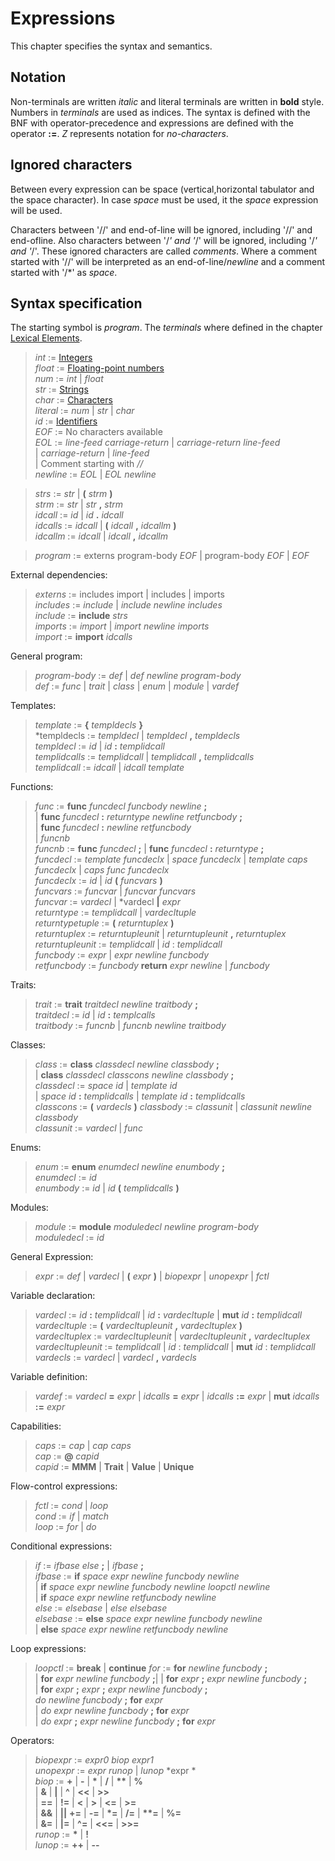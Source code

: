 # Expressions

This chapter specifies the syntax and semantics.

## Notation

Non-terminals are written *italic* and literal terminals are written in
**bold** style.  Numbers in *terminals* are used as indices. The syntax is
defined with the BNF with operator-precedence and expressions are defined with
the operator **:=**. *Z* represents notation for *no-characters*.

## Ignored characters

Between every expression can be space (vertical,horizontal tabulator and the
space character). In case *space* must be used, it the *space* expression will
be used.

Characters between '//' and end-of-line will be ignored, including '//' and
end-ofline. Also characters between '/*' and '*/' will be ignored, including
'/*' and '*/'.  These ignored characters are called *comments*. Where a comment
started with '//' will be interpreted as an end-of-line/*newline* and a comment
started with '/*' as *space*.

## Syntax specification

The starting symbol is *program*. The *terminals* where defined in
the chapter [Lexical Elements](./lexical.md).

> *int* := [Integers](./lex_intergers.md)\
> *float* := [Floating-point numbers](./lex_floats.md)\
> *num*   := *int* | *float*\
> *str*   := [Strings](./lex_strings.md)\
> *char*  := [Characters](./lex_chars.md)\
> *literal*  := *num* | *str* | *char*\
> *id* := [Identifiers](./lex_identifiers.md)\
> *EOF* := No characters available\
> *EOL* := *line-feed* *carriage-return*
> | *carriage-return* *line-feed* \
> | *carriage-return* | *line-feed* \
> | Comment starting with *//*\
> *newline* := *EOL* | *EOL* *newline*

> *strs* := *str* | **(** *strm* **)**\
> *strm* := *str* | *str* **,** *strm*\
> *idcall* := *id* | *id* **.** *idcall*\
> *idcalls* := *idcall* | **(** *idcall* **,** *idcallm* **)**\
> *idcallm* := *idcall* | *idcall* **,** *idcallm*

> *program* := externs program-body *EOF* | program-body *EOF* | *EOF*

External dependencies:

> *externs*  := includes import | includes | imports\
> *includes* := *include* | *include* *newline* *includes*\
> *include* := **include** *strs*\
> *imports*  := *import* | *import* *newline* *imports*\
> *import* := **import** *idcalls*

General program:

> *program-body* := *def* | *def* *newline* *program-body*\
> *def* := *func* | *trait* | *class* | *enum* | *module* | *vardef*

Templates:

> *template* :=  **{** *templdecls* **}** \
> *templdecls := *templdecl* | *templdecl* **,** *templdecls* \
> *templdecl* := *id* | *id* **:** *templidcall* \
> *templidcalls* := *templidcall* | *templidcall* **,** *templidcalls* \
> *templidcall* := *idcall* | *idcall* *template*

Functions:

> *func* := **func** *funcdecl* *funcbody* *newline* **;** \
> | **func** *funcdecl* **:** *returntype* *newline* *retfuncbody* **;**\
> | **func** *funcdecl* **:** *newline* *retfuncbody*\
> | *funcnb*\
> *funcnb* := **func** *funcdecl* **;**
> | **func** *funcdecl* **:** *returntype* **;**\
> *funcdecl* := *template* *funcdeclx* | *space* *funcdeclx*
> | *template* *caps* *funcdeclx* | *caps* *func* *funcdeclx*\
> *funcdeclx* := *id* | *id* **(** *funcvars* **)**\
> *funcvars* := *funcvar* | *funcvar* *funcvars*\
> *funcvar* := *vardecl* | *vardecl **|** *expr*\
> *returntype* := *templidcall* | *vardecltuple* \
> *returntypetuple* := **(** *returntuplex* **)** \
> *returntuplex* := *returntupleunit*
> \| *returntupleunit* **,** *returntuplex*\
> *returntupleunit* := *templidcall* | *id* : *templidcall*\
> *funcbody* := *expr* | *expr* *newline* *funcbody*\
> *retfuncbody* := *funcbody* **return** *expr* *newline* \| *funcbody*

Traits:

> *trait* := **trait** *traitdecl* *newline* *traitbody* **;**\
> *traitdecl* := *id* | *id* **:** *templcalls*\
> *traitbody* := *funcnb* | *funcnb* *newline* *traitbody*

Classes:

> *class* := **class** *classdecl* *newline* *classbody* **;**\
> | **class** *classdecl* *classcons* *newline* *classbody* **;**\
> *classdecl* := *space* *id* | *template* *id*\
> | *space* *id* **:** *templidcalls* | *template* *id* **:** *templidcalls*\
> *classcons* := **(** *vardecls* **)**
> *classbody* := *classunit* | *classunit* *newline* *classbody*\
> *classunit* := *vardecl* | *func*

Enums:

> *enum* := **enum** *enumdecl* *newline* *enumbody* **;**\
> *enumdecl* := *id*\
> *enumbody* := *id* | *id* **(** *templidcalls* **)**

Modules:

> *module* := **module** *moduledecl* *newline* *program-body*\
> *moduledecl* := *id*

General Expression:

> *expr* := *def* | *vardecl*
> | **(** *expr* **)**
> | *biopexpr*  | *unopexpr*
> | *fctl*

Variable declaration:

> *vardecl* := *id* **:** *templidcall* | *id* **:** *vardecltuple*
>              | **mut** *id* **:** *templidcall*\
> *vardecltuple* := **(** *vardecltupleunit* **,** *vardecltuplex* **)**\
> *vardecltuplex* := *vardecltupleunit*
>                    | *vardecltupleunit* **,** *vardecltuplex*\
> *vardecltupleunit* := *templidcall* | *id* : *templidcall*
>                       | **mut** *id* : *templidcall*\
> *vardecls* := *vardecl* | *vardecl* **,** *vardecls*

Variable definition:

> *vardef* := *vardecl* **=** *expr* | *idcalls* **=** *expr*
>             | *idcalls* **:=** *expr* | **mut** *idcalls* **:=**  *expr*

Capabilities:

> *caps* := *cap* | *cap* *caps*\
> *cap* := **@** *capid*\
> *capid* := **MMM** | **Trait** | **Value** | **Unique**

Flow-control expressions:

> *fctl* := *cond* | *loop*\
> *cond* := *if* | *match*\
> *loop* := *for* | *do*

Conditional expressions:

> *if* := *ifbase* *else* **;** | *ifbase* **;**\
> *ifbase* := **if** *space* *expr* *newline* *funcbody* *newline*\
> \| **if** *space* *expr* *newline* *funcbody* *newline* *loopctl* *newline*\
> \| **if** *space* *expr* *newline* *retfuncbody* *newline*\
> *else* := *elsebase* \| *else* *elsebase*\
> *elsebase* := **else** *space* *expr* *newline* *funcbody* *newline*\
> | **else** *space* *expr* *newline* *retfuncbody* *newline*

Loop expressions:

> *loopctl* := **break** | **continue**
> *for* := **for** *newline* *funcbody* **;**\
> | **for** *expr* *newline* *funcbody* **;**|
> | **for** *expr* **;** *expr* *newline* *funcbody* **;**\
> | **for** *expr* **;** *expr* **;** *expr* *newline* *funcbody* **;**\
> *do* *newline* *funcbody* **;** **for** *expr*\
> | *do* *expr* *newline* *funcbody* **;** **for** *expr*\
> | *do* *expr* **;** *expr* *newline* *funcbody* **;** **for** *expr*

Operators:

> *biopexpr* := *expr0* *biop* *expr1*\
> *unopexpr* := *expr* *runop* | *lunop* *expr *\
> *biop* := **+** | **-** | **\*** | **/** | **\*\*** | **%** \
> | **\&** | **|** | **^** | **<<** | **>>** \
> | **==** | **!=** | **<** | **>** | **<=** | **>=**\
> | **&&** | **||**
> **+=** | **-=** | **\*=** | **/=** | **\*\*=** | **%=**\
> | **\&=** | **|=** | **^=** | **<<=** | **>>=** \
> *runop* := **\*** | **!**\
> *lunop* := **++** | **--**

